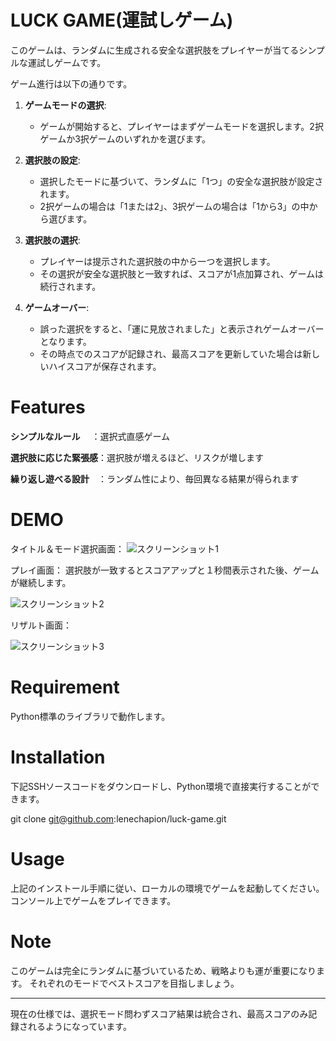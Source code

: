 # LUCK GAME(運試しゲーム)

このゲームは、ランダムに生成される安全な選択肢をプレイヤーが当てるシンプルな運試しゲームです。

ゲーム進行は以下の通りです。

1. **ゲームモードの選択**:
    - ゲームが開始すると、プレイヤーはまずゲームモードを選択します。2択ゲームか3択ゲームのいずれかを選びます。

2. **選択肢の設定**:
    - 選択したモードに基づいて、ランダムに「1つ」の安全な選択肢が設定されます。
    - 2択ゲームの場合は「1または2」、3択ゲームの場合は「1から3」の中から選びます。

3. **選択肢の選択**:
    - プレイヤーは提示された選択肢の中から一つを選択します。
    - その選択が安全な選択肢と一致すれば、スコアが1点加算され、ゲームは続行されます。

4. **ゲームオーバー**:
    - 誤った選択をすると、「運に見放されました」と表示されゲームオーバーとなります。
    - その時点でのスコアが記録され、最高スコアを更新していた場合は新しいハイスコアが保存されます。

# Features

**シンプルなルール**　  ：選択式直感ゲーム

**選択肢に応じた緊張感**：選択肢が増えるほど、リスクが増します

**繰り返し遊べる設計**　：ランダム性により、毎回異なる結果が得られます


# DEMO
タイトル＆モード選択画面：
![スクリーンショット1](https://github.com/lenechapion/luck-game/assets/155729519/b7b26f11-359c-4ff1-a288-d52dd112dd43)

プレイ画面：
選択肢が一致するとスコアアップと１秒間表示された後、ゲームが継続します。

![スクリーンショット2](https://github.com/lenechapion/luck-game/assets/155729519/f945057b-ff67-4ffe-bb5a-c7994f57f901)

リザルト画面：

![スクリーンショット3](https://github.com/lenechapion/luck-game/assets/155729519/57035c03-90ff-4a51-99bf-c745f80d011d)



# Requirement

Python標準のライブラリで動作します。


# Installation

下記SSHソースコードをダウンロードし、Python環境で直接実行することができます。

git clone git@github.com:lenechapion/luck-game.git

# Usage

上記のインストール手順に従い、ローカルの環境でゲームを起動してください。
コンソール上でゲームをプレイできます。

# Note

このゲームは完全にランダムに基づいているため、戦略よりも運が重要になります。
それぞれのモードでベストスコアを目指しましょう。

---
現在の仕様では、選択モード問わずスコア結果は統合され、最高スコアのみ記録されるようになっています。